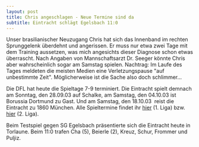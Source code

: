 ```yaml
---
layout: post
title: Chris angeschlagen - Neue Termine sind da
subtitle: Eintracht schlägt Egelsbach 11:0
---
```


Unser brasilianischer Neuzugang Chris hat sich das Innenband im rechten Sprunggelenk überdehnt und angerissen. Er muss nur etwa zwei Tage mit dem Training aussetzen, was mich angesichts dieser Diagnose schon etwas überrascht. Nach Angaben von Mannschaftsarzt Dr. Seeger könnte Chris aber wahrscheinlich sogar am Samstag spielen. Nachtrag: Im Laufe des Tages meldeten die meisten Medien eine Verletzungspause "auf unbestimmte Zeit". Möglicherweise ist die Sache also doch schlimmer...

Die DFL hat heute die Spieltage 7-9 terminiert. Die Eintracht spielt demnach am Sonntag, den 28.09.03 auf Schalke, am Samstag, den 04.10.03 ist Borussia Dortmund zu Gast. Und am Samstag, den 18.10.03  reist die Eintracht zu 1860 München. Alle Spieltermine findet ihr [hier](http://www.eintracht-stats.de/content/tabellen/spielplan_l1.htm) (1. Liga) bzw. [hier](http://www.eintracht-stats.de/content/tabellen/spielplan.htm) (2. Liga).

Beim Testspiel gegen SG Egelsbach präsentierte sich die Eintracht heute in Torlaune. Beim 11:0 trafen Cha (5), Beierle (2), Kreuz, Schur, Frommer und Puljiz.
